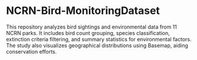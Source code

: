 # NCRN-Bird-MonitoringDataset
This repository analyzes bird sightings and environmental data from 11 NCRN parks. It includes bird count grouping, species classification, extinction criteria filtering, and summary statistics for environmental factors. The study also visualizes geographical distributions using Basemap, aiding conservation efforts.
